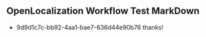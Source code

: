 ## OpenLocalization Workflow Test MarkDown
* 9d9d1c7c-bb92-4aa1-bae7-636d44e90b76 thanks!

<!--HONumber=Jul16_HO3-->


